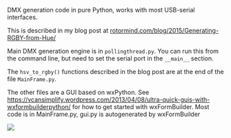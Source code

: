 
DMX generation code in pure Python, works with most USB-serial interfaces. 

This is described in my blog post at
[rotormind.com/blog/2015/Generating-RGBY-from-Hue/](http://rotormind.com/blog/2015/Generating-RGBY-from-Hue/)

Main DMX generation engine is in `pollingthread.py`. 
You can run this from the command line, but need to set the serial port in 
the `__main__` section.

The `hsv_to_rgby()` functions described in the blog post are at the
end of the file `MainFrame.py`.

The other files are a GUI based on wxPython. See
https://vcansimplify.wordpress.com/2013/04/08/ultra-quick-guis-with-wxformbuilderpython/
for how to get started with wxFormBuilder. Most code is in
MainFrame.py, gui.py is autogenerated by wxFormBuilder

![](https://github.com/headrotor/dmx-generator/blob/master/img/RGBY-GUI.png)